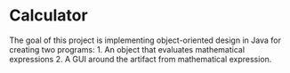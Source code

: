 # Calculator
The goal of this project is implementing object-oriented design in Java for creating two programs: 1. An object that evaluates mathematical expressions 2. A GUI around the artifact from mathematical expression.
